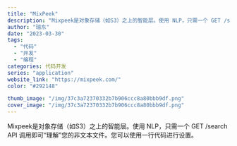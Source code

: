 ```yaml
---
title: "MixPeek"
description: "Mixpeek是对象存储（如S3）之上的智能层。使用 NLP，只需一个 GET /search API 调用即可“理解”"
author: "瑞东"
date: "2023-03-30"
tags:
  - "代码"
  - "开发"
  - "编程"
categories: 代码开发
series: "application"
website_link: "https://mixpeek.com/"
color: "#292148"

thumb_image: "/img/37c3a72370332b7b906ccc8a80bbb9df.png"
cover_image: "/img/37c3a72370332b7b906ccc8a80bbb9df.png"
---
```


Mixpeek是对象存储（如S3）之上的智能层。使用 NLP，只需一个 GET /search API 调用即可“理解”您的非文本文件。您可以使用一行代码进行设置。